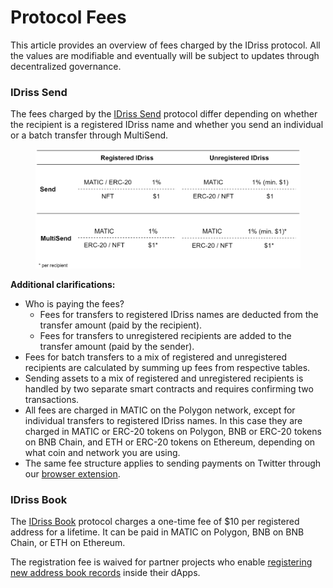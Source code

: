 # Protocol Fees

This article provides an overview of fees charged by the IDriss protocol. All the values are modifiable and eventually will be subject to updates through decentralized governance.

### IDriss Send

The fees charged by the [IDriss Send](https://www.idriss.xyz/send) protocol differ depending on whether the recipient is a registered IDriss name and whether you send an individual or a batch transfer through MultiSend.

<figure><img src="../.gitbook/assets/image.png" alt=""><figcaption></figcaption></figure>

**Additional clarifications:**

* Who is paying the fees?
  * Fees for transfers to registered IDriss names are deducted from the transfer amount (paid by the recipient).
  * Fees for transfers to unregistered recipients are added to the transfer amount (paid by the sender).
* Fees for batch transfers to a mix of registered and unregistered recipients are calculated by summing up fees from respective tables.
* Sending assets to a mix of registered and unregistered recipients is handled by two separate smart contracts and requires confirming two transactions.
* All fees are charged in MATIC on the Polygon network, except for individual transfers to registered IDriss names. In this case they are charged in MATIC or ERC-20 tokens on Polygon, BNB or ERC-20 tokens on BNB Chain, and ETH or ERC-20 tokens on Ethereum, depending on what coin and network you are using.
* The same fee structure applies to sending payments on Twitter through our [browser extension](https://chrome.google.com/webstore/detail/idriss/fghhpjoffbgecjikiipbkpdakfmkbmig).

### IDriss Book

The [IDriss Book](https://www.idriss.xyz/) protocol charges a one-time fee of $10 per registered address for a lifetime. It can be paid in MATIC on Polygon, BNB on BNB Chain, or ETH on Ethereum.

The registration fee is waived for partner projects who enable [registering new address book records](https://github.com/idriss-crypto/ts-library#3-registering-new-records) inside their dApps.
